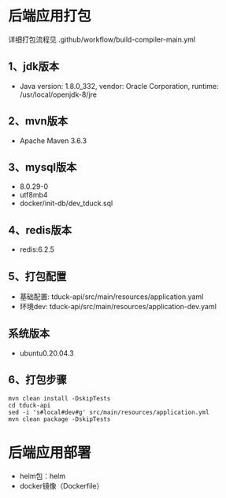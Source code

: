 # 后端应用打包

详细打包流程见 .github/workflow/build-compiler-main.yml

## 1、jdk版本
+ Java version: 1.8.0_332, vendor: Oracle Corporation, runtime: /usr/local/openjdk-8/jre

## 2、mvn版本
+ Apache Maven 3.6.3

## 3、mysql版本
+ 8.0.29-0
+ utf8mb4
+ docker/init-db/dev_tduck.sql

## 4、redis版本
+ redis:6.2.5

## 5、打包配置
+ 基础配置: tduck-api/src/main/resources/application.yaml
+ 环境dev: tduck-api/src/main/resources/application-dev.yaml

## 系统版本
+ ubuntu0.20.04.3

## 6、打包步骤
```shell
mvn clean install -DskipTests
cd tduck-api
sed -i 's#local#dev#g' src/main/resources/application.yml
mvn clean package -DskipTests
```

# 后端应用部署
+ helm包：helm
+ docker镜像（Dockerfile）
